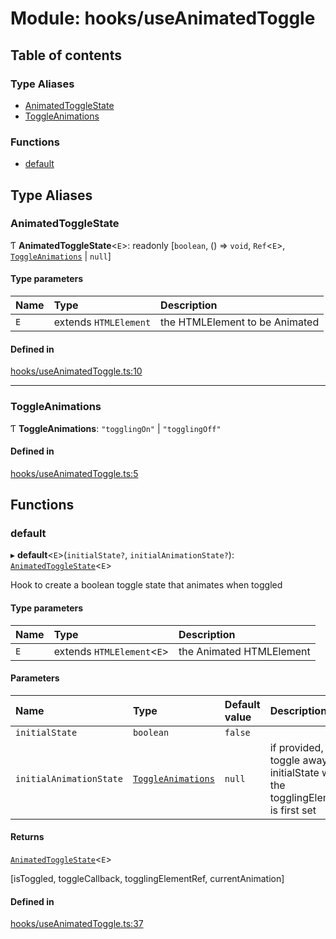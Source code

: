 # Module: hooks/useAnimatedToggle

## Table of contents

### Type Aliases

- [AnimatedToggleState](../wiki/hooks.useAnimatedToggle#animatedtogglestate)
- [ToggleAnimations](../wiki/hooks.useAnimatedToggle#toggleanimations)

### Functions

- [default](../wiki/hooks.useAnimatedToggle#default)

## Type Aliases

### AnimatedToggleState

Ƭ **AnimatedToggleState**<`E`\>: readonly [`boolean`, () => `void`, `Ref`<`E`\>, [`ToggleAnimations`](../wiki/hooks.useAnimatedToggle#toggleanimations) \| ``null``]

#### Type parameters

| Name | Type | Description |
| :------ | :------ | :------ |
| `E` | extends `HTMLElement` | the HTMLElement to be Animated |

#### Defined in

[hooks/useAnimatedToggle.ts:10](https://github.com/tristanjohnson849/react-controlled-animations/blob/c4bddd7/src/lib/hooks/useAnimatedToggle.ts#L10)

___

### ToggleAnimations

Ƭ **ToggleAnimations**: ``"togglingOn"`` \| ``"togglingOff"``

#### Defined in

[hooks/useAnimatedToggle.ts:5](https://github.com/tristanjohnson849/react-controlled-animations/blob/c4bddd7/src/lib/hooks/useAnimatedToggle.ts#L5)

## Functions

### default

▸ **default**<`E`\>(`initialState?`, `initialAnimationState?`): [`AnimatedToggleState`](../wiki/hooks.useAnimatedToggle#animatedtogglestate)<`E`\>

Hook to create a boolean toggle state that animates when toggled

#### Type parameters

| Name | Type | Description |
| :------ | :------ | :------ |
| `E` | extends `HTMLElement`<`E`\> | the Animated HTMLElement |

#### Parameters

| Name | Type | Default value | Description |
| :------ | :------ | :------ | :------ |
| `initialState` | `boolean` | `false` |  |
| `initialAnimationState` | [`ToggleAnimations`](../wiki/hooks.useAnimatedToggle#toggleanimations) | `null` | if provided, will toggle away from initialState when the togglingElementRef is first set |

#### Returns

[`AnimatedToggleState`](../wiki/hooks.useAnimatedToggle#animatedtogglestate)<`E`\>

[isToggled, toggleCallback, togglingElementRef, currentAnimation]

#### Defined in

[hooks/useAnimatedToggle.ts:37](https://github.com/tristanjohnson849/react-controlled-animations/blob/c4bddd7/src/lib/hooks/useAnimatedToggle.ts#L37)
